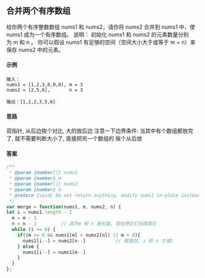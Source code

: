 ## 合并两个有序数组
给你两个有序整数数组 nums1 和 nums2，请你将 nums2 合并到 nums1 中，使 nums1 成为一个有序数组。
说明：
	初始化 nums1 和 nums2 的元素数量分别为 m 和 n 。
	你可以假设 nums1 有足够的空间（空间大小大于或等于 m + n）来保存 nums2 中的元素。
#### 示例

	输入：
	nums1 = [1,2,3,0,0,0], m = 3
	nums2 = [2,5,6],       n = 3

	输出：[1,2,2,3,5,6]

#### 思路

双指针, 从后边挨个对比, 大的放后边
注意一下边界条件: 当其中有个数组都放完了, 就不需要判断大小了, 直接把另一个数组的 挨个从后放
#### 答案
```  javascript
/**
 * @param {number[]} nums1
 * @param {number} m
 * @param {number[]} nums2
 * @param {number} n
 * @return {void} Do not return anything, modify nums1 in-place instead.
 */
var merge = function(nums1, m, nums2, n) {
let i = nums1.length - 1
  m = m - 1
  n = n - 1         // 因为m 和 n 是长度, 现在把它们当成索引
  while (i >= 0) {
    if((m >= 0 && nums1[m] < nums2[n]) || m < 0){
      nums1[i--] = nums2[n--]           // 赋值后, i 和 n 才减1
    } else {
      nums1[i--] = nums1[m--]
    }
  }
};
```